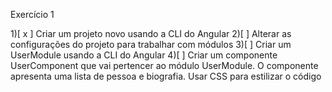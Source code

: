 Exercício 1

1)[ x ] Criar um projeto novo usando a CLI do Angular
2)[  ] Alterar as configurações do projeto para trabalhar com módulos
3)[  ] Criar um UserModule usando a CLI do Angular
4)[  ] Criar um componente UserComponent que vai pertencer ao módulo UserModule. O componente apresenta uma lista de pessoa e biografia. Usar CSS para estilizar o código
